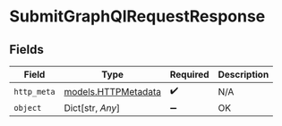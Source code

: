 # SubmitGraphQlRequestResponse


## Fields

| Field                                            | Type                                             | Required                                         | Description                                      |
| ------------------------------------------------ | ------------------------------------------------ | ------------------------------------------------ | ------------------------------------------------ |
| `http_meta`                                      | [models.HTTPMetadata](../models/httpmetadata.md) | :heavy_check_mark:                               | N/A                                              |
| `object`                                         | Dict[str, *Any*]                                 | :heavy_minus_sign:                               | OK                                               |